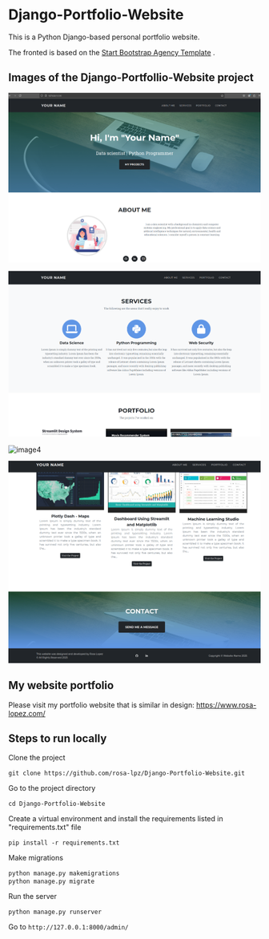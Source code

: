 # Django-Portfolio-Website

This is a Python Django-based personal portfolio website.

The fronted is based on the [Start Bootstrap Agency Template](https://startbootstrap.com/theme/agency) .


## Images of the Django-Portfollio-Website project

![image1](example-images/1.png)

![image2](example-images/2.png)

![image4](example-images/4.png)

![image5](example-images/5.png)

## My website portfolio

Please visit my portfolio website that is similar in design:
https://www.rosa-lopez.com/
 



## Steps to run locally

Clone the project

```
git clone https://github.com/rosa-lpz/Django-Portfolio-Website.git
```


Go to the project directory 

```
cd Django-Portfolio-Website
```



Create a virtual environment and install the requirements listed in "requirements.txt" file

```
pip install -r requirements.txt
```



Make migrations

```
python manage.py makemigrations
python manage.py migrate
```



Run the server

```
python manage.py runserver
```



Go to `http://127.0.0.1:8000/admin/` 
